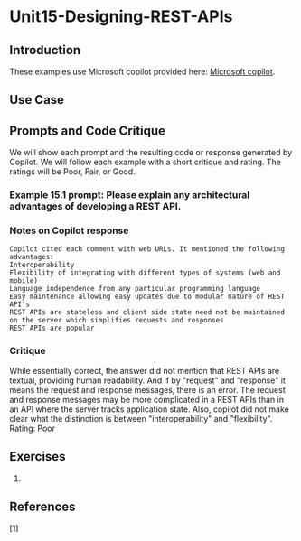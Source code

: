 #  Unit15-Designing-REST-APIs

## Introduction

These examples use Microsoft copilot provided here: [Microsoft copilot](https://copilot.microsoft.com/).

## Use Case

## Prompts and Code Critique
We will show each prompt and the resulting code or response generated by Copilot. We will follow each example
with a short critique and rating. The ratings will be Poor, Fair, or Good.

### Example 15.1 prompt: Please explain any architectural advantages of developing a REST API.

### Notes on Copilot response
```
Copilot cited each comment with web URLs. It mentioned the following advantages:
Interoperability
Flexibility of integrating with different types of systems (web and mobile)
Language independence from any particular programming language
Easy maintenance allowing easy updates due to modular nature of REST API's
REST APIs are stateless and client side state need not be maintained on the server which simplifies requests and responses
REST APIs are popular

```
### Critique
While essentially correct, the answer did not mention that REST APIs are textual, providing human readability. And if by "request" and "response" it means the request and response messages, there is an error. The request and response messages may be more complicated in a REST APIs than in an API where the server tracks application state.  Also, copilot did
not make clear what the distinction is between "interoperability" and "flexibility". Rating: Poor


## Exercises
1.


## References
[1]
